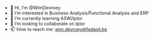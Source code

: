 - 👋 Hi, I’m @WimDevroey
- 👀 I’m interested in Business Analysis/Functional Analysis and ERP
- 🌱 I’m currently learning ASW/Iptor
- 💞️ I’m looking to collaborate on Iptor
- 📫 How to reach me: wim.devroey@fedasil.be

<!---
WimDevroey/WimDevroey is a ✨ special ✨ repository because its `README.md` (this file) appears on your GitHub profile.
You can click the Preview link to take a look at your changes.
--->
